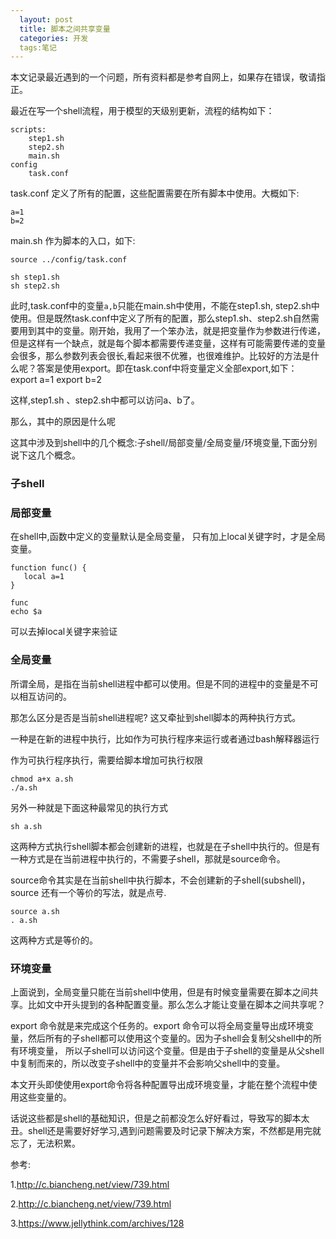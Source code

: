 ```yaml
---
  layout: post
  title: 脚本之间共享变量
  categories: 开发
  tags:笔记
---
```



本文记录最近遇到的一个问题，所有资料都是参考自网上，如果存在错误，敬请指正。

最近在写一个shell流程，用于模型的天级别更新，流程的结构如下：

    scripts:
        step1.sh
        step2.sh
        main.sh
    config
        task.conf

task.conf 定义了所有的配置，这些配置需要在所有脚本中使用。大概如下:

    a=1
    b=2

main.sh 作为脚本的入口，如下:

    source ../config/task.conf 

    sh step1.sh
    sh step2.sh

此时,task.conf中的变量`a,b`只能在main.sh中使用，不能在step1.sh, step2.sh中使用。但是既然task.conf中定义了所有的配置，那么step1.sh、step2.sh自然需要用到其中的变量。刚开始，我用了一个笨办法，就是把变量作为参数进行传递， 但是这样有一个缺点，就是每个脚本都需要传递变量，这样有可能需要传递的变量会很多，那么参数列表会很长,看起来很不优雅，也很难维护。比较好的方法是什么呢？答案是使用export。即在task.conf中将变量定义全部export,如下：
    export a=1
    export b=2

这样,step1.sh 、step2.sh中都可以访问a、b了。

那么，其中的原因是什么呢

这其中涉及到shell中的几个概念:子shell/局部变量/全局变量/环境变量,下面分别说下这几个概念。

### 子shell

### 局部变量

在shell中,函数中定义的变量默认是全局变量， 只有加上local关键字时，才是全局变量。

````
function func() {
   local a=1
}

func
echo $a
````

可以去掉local关键字来验证

### 全局变量

所谓全局，是指在当前shell进程中都可以使用。但是不同的进程中的变量是不可以相互访问的。

那怎么区分是否是当前shell进程呢? 这又牵扯到shell脚本的两种执行方式。

一种是在新的进程中执行，比如作为可执行程序来运行或者通过bash解释器运行

作为可执行程序执行，需要给脚本增加可执行权限

````
chmod a+x a.sh
./a.sh
````

另外一种就是下面这种最常见的执行方式

````
sh a.sh
````

这两种方式执行shell脚本都会创建新的进程，也就是在子shell中执行的。但是有一种方式是在当前进程中执行的，不需要子shell，那就是source命令。

source命令其实是在当前shell中执行脚本，不会创建新的子shell(subshell)， source 还有一个等价的写法，就是点号.

````
source a.sh
. a.sh
````

这两种方式是等价的。


### 环境变量


上面说到，全局变量只能在当前shell中使用，但是有时候变量需要在脚本之间共享。比如文中开头提到的各种配置变量。那么怎么才能让变量在脚本之间共享呢？

export 命令就是来完成这个任务的。export 命令可以将全局变量导出成环境变量，然后所有的子shell都可以使用这个变量的。因为子shell会复制父shell中的所有环境变量， 所以子shell可以访问这个变量。但是由于子shell的变量是从父shell中复制而来的，所以改变子shell中的变量并不会影响父shell中的变量。

本文开头即使使用export命令将各种配置导出成环境变量，才能在整个流程中使用这些变量的。


话说这些都是shell的基础知识，但是之前都没怎么好好看过，导致写的脚本太丑。shell还是需要好好学习,遇到问题需要及时记录下解决方案，不然都是用完就忘了，无法积累。

参考:

1.http://c.biancheng.net/view/739.html

2.http://c.biancheng.net/view/739.html

3.https://www.jellythink.com/archives/128
